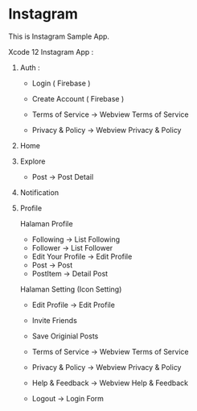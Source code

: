 # Instagram

This is Instagram Sample App. 

Xcode 12
Instagram App :
1. Auth : 

      - Login ( Firebase )
      - Create Account ( Firebase )
      
      - Terms of Service -> Webview Terms of Service 
      - Privacy & Policy -> Webview Privacy & Policy
       
2. Home
3. Explore
        
      - Post -> Post Detail
       
4. Notification
5. Profile
                         
      Halaman Profile
      -  Following -> List Following
      -  Follower  -> List Follower
      -  Edit Your Profile -> Edit Profile
      -  Post -> Post
      -  PostItem -> Detail Post
                          
      Halaman Setting (Icon Setting)
      - Edit Profile -> Edit Profile
      - Invite Friends
      - Save Originial Posts
                          
      - Terms of Service -> Webview Terms of Service 
      - Privacy & Policy -> Webview Privacy & Policy 
      - Help & Feedback -> Webview Help & Feedback
                         
      - Logout -> Login Form
        
